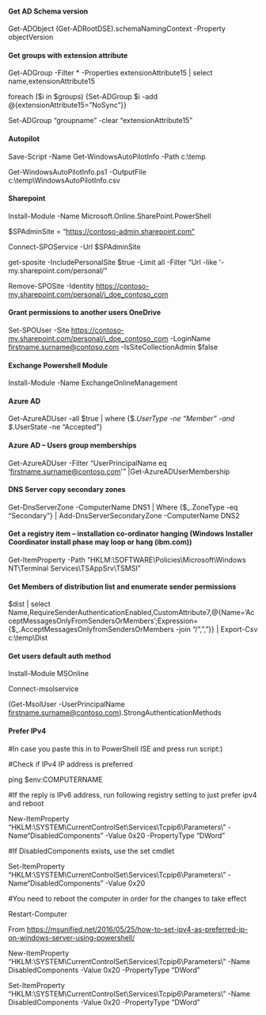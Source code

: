 #### Get AD Schema version 

Get-ADObject (Get-ADRootDSE).schemaNamingContext -Property objectVersion

#### Get groups with extension attribute

Get-ADGroup -Filter * -Properties extensionAttribute15 | select name,extensionAttribute15

foreach ($i in $groups) {Set-ADGroup $i -add @{extensionAttribute15=”NoSync”}}

Set-ADGroup “groupname” -clear “extensionAttribute15”

#### Autopilot

Save-Script -Name Get-WindowsAutoPilotInfo -Path c:\temp

Get-WindowsAutoPilotInfo.ps1 -OutputFile c:\temp\WindowsAutoPilotInfo.csv

#### Sharepoint

Install-Module -Name Microsoft.Online.SharePoint.PowerShell

$SPAdminSite = “https://contoso-admin.sharepoint.com“

Connect-SPOService -Url $SPAdminSite

get-sposite -IncludePersonalSite $true -Limit all -Filter “Url -like ‘-my.sharepoint.com/personal/”

Remove-SPOSite -Identity https://contoso-my.sharepoint.com/personal/j_doe_contoso_com

#### Grant permissions to another users OneDrive

Set-SPOUser -Site https://contoso-my.sharepoint.com/personal/j_doe_contoso_com -LoginName firstname.surname@contoso.com -IsSiteCollectionAdmin $false

#### Exchange Powershell Module

Install-Module -Name ExchangeOnlineManagement 

#### Azure AD

Get-AzureADUser -all $true | where {$_.UserType -ne “Member” -and $_.UserState -ne “Accepted”}

#### Azure AD – Users group memberships

Get-AzureADUser -Filter “UserPrincipalName eq ‘firstname.surname@contoso.com'” |Get-AzureADUserMembership

#### DNS Server copy secondary zones

Get-DnsServerZone -ComputerName DNS1 | Where {$_.ZoneType -eq “Secondary”} | Add-DnsServerSecondaryZone -ComputerName DNS2

#### Get a registry item – installation co-ordinator hanging (Windows Installer Coordinator install phase may loop or hang (ibm.com))

Get-ItemProperty -Path “HKLM:\SOFTWARE\Policies\Microsoft\Windows NT\Terminal Services\TSAppSrv\TSMSI”

#### Get Members of distribution list and enumerate sender permissions

$dist | select Name,RequireSenderAuthenticationEnabled,CustomAttribute7,@{Name=’AcceptMessagesOnlyFromSendersOrMembers’;Expression={$_.AcceptMessagesOnlyfromSendersOrMembers -join “/”,”,”}} | Export-Csv c:\temp\Dist

#### Get users default auth method

Install-Module MSOnline

Connect-msolservice

(Get-MsolUser -UserPrincipalName firstname.surname@contoso.com).StrongAuthenticationMethods

#### Prefer IPv4

#In case you paste this in to PowerShell ISE and press run script:)

#Check if IPv4 IP address is preferred

ping $env:COMPUTERNAME

#If the reply is IPv6 address, run following registry setting to just prefer ipv4 and reboot

New-ItemProperty “HKLM:\SYSTEM\CurrentControlSet\Services\Tcpip6\Parameters\” -Name“DisabledComponents” -Value 0x20 -PropertyType “DWord”

#If DisabledComponents exists, use the set cmdlet

Set-ItemProperty “HKLM:\SYSTEM\CurrentControlSet\Services\Tcpip6\Parameters\” -Name“DisabledComponents” -Value 0x20

#You need to reboot the computer in order for the changes to take effect

Restart-Computer

From <https://msunified.net/2016/05/25/how-to-set-ipv4-as-preferred-ip-on-windows-server-using-powershell/>

New-ItemProperty “HKLM:\SYSTEM\CurrentControlSet\Services\Tcpip6\Parameters\” -Name DisabledComponents -Value 0x20 -PropertyType “DWord”

Set-ItemProperty “HKLM:\SYSTEM\CurrentControlSet\Services\Tcpip6\Parameters\” -Name DisabledComponents -Value 0x20 -PropertyType “DWord”
